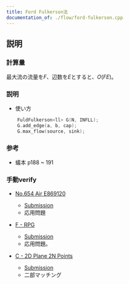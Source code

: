```yaml
---
title: Ford Fulkerson法
documentation_of: ./flow/ford-fulkerson.cpp
---
```


## 説明
### 計算量
最大流の流量を$F$、辺数を$E$とすると、$O(FE)$。

### 説明
- 使い方
```cpp
    FuldFulkerson<ll> G(N, INFLL);
    G.add_edge(a, b, cap);
    G.max_flow(source, sink);
```
### 参考
- 蟻本 p188 ~ 191

### 手動verify

- [No.654 Air E869120](https://yukicoder.me/problems/no/654)
    - [Submission](https://yukicoder.me/submissions/557019)
    - 応用問題

- [F - RPG](https://atcoder.jp/contests/wupc2019/tasks/wupc2019_f)
    - [Submission](https://atcoder.jp/contests/wupc2019/submissions/16961850)
    - 応用問題。

- [C - 2D Plane 2N Points](https://atcoder.jp/contests/abc091/tasks/arc092_a)
    - [Submission](https://atcoder.jp/contests/abc091/submissions/16966878)
    - 二部マッチング
